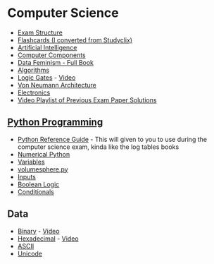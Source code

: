 # Computer Science

- [Exam Structure](exam-structure.md)
- [Flashcards (I converted from Studyclix)](flashcards.md)
- [Artificial Intelligence](AI.md)
- [Computer Components](computer-components.md)
- [Data Feminism - Full Book](https://data-feminism.mitpress.mit.edu)
- [Algorithms](algorithms.md)
- [Logic Gates](logic-gates.md) - [Video](https://youtu.be/zPuHvcl_u8g)
- [Von Neumann Architecture](computer-arch.md)
- [Electronics](electronics.md)
- [Video Playlist of Previous Exam Paper Solutions](https://www.youtube.com/playlist?list=PL-CrepeJ9RXLpQNqhcEBKRava2Lo2fudT)
## [Python Programming](python.md)
- [Python Reference Guide](python-reference-guide.pdf) - This will given to you to use during the computer science exam, kinda like the log tables books
- [Numerical Python](python/numerical-python.md)
- [Variables](python/variables.md)
- [volumesphere.py](python/volumesphere.py.md)
- [Inputs](python/inputs.md)
- [Boolean Logic](python/boolean-logic.md)
- [Conditionals]()
## Data
- [Binary](data/binary.md) - [Video](https://youtu.be/VLflTjd3lWA)
- [Hexadecimal](data/hexadecimal.md) - [Video](https://youtu.be/pg-HEGBpCQk)
- [ASCII](data/ASCII.md)
- [Unicode](data/unicode.md)
